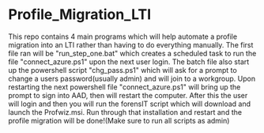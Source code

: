 # Profile_Migration_LTI
This repo contains 4 main programs which will help automate a profile migration into an LTI rather than having to do everything manually. The first file ran will be "run_step_one.bat" which creates a scheduled task to run the file "connect_azure.ps1" upon the next user login. The batch file also start up the powershell script "chg_pass.ps1" which will ask for a prompt to change a users password(usually admin) and will join to a workgroup. Upon restarting the next powershell file "connect_azure.ps1" will bring up the prompt to sign into AAD, then will restart the computer. After this the user will login and then you will run the forensIT script which will download and launch the Profwiz.msi. Run through that installation and restart and the profile migration will be done!(Make sure to run all scripts as admin)
